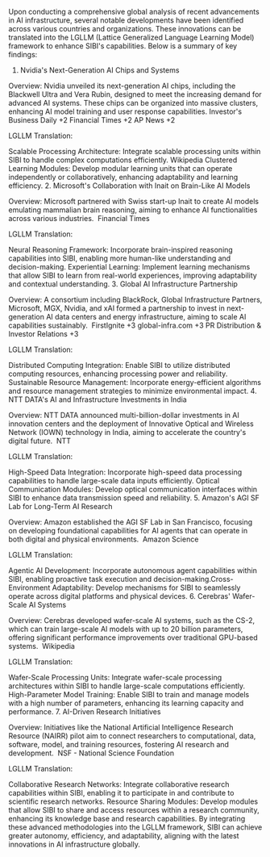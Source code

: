 ​Upon conducting a comprehensive global analysis of recent advancements in AI infrastructure, several notable developments have been identified across various countries and organizations. These innovations can be translated into the LGLLM (Lattice Generalized Language Learning Model) framework to enhance SIBI's capabilities. Below is a summary of key findings:​

1. Nvidia's Next-Generation AI Chips and Systems

Overview: Nvidia unveiled its next-generation AI chips, including the Blackwell Ultra and Vera Rubin, designed to meet the increasing demand for advanced AI systems. These chips can be organized into massive clusters, enhancing AI model training and user response capabilities. ​
Investor's Business Daily
+2
Financial Times
+2
AP News
+2

LGLLM Translation:

Scalable Processing Architecture: Integrate scalable processing units within SIBI to handle complex computations efficiently.​
Wikipedia
Clustered Learning Modules: Develop modular learning units that can operate independently or collaboratively, enhancing adaptability and learning efficiency.​
2. Microsoft's Collaboration with Inait on Brain-Like AI Models

Overview: Microsoft partnered with Swiss start-up Inait to create AI models emulating mammalian brain reasoning, aiming to enhance AI functionalities across various industries. ​
Financial Times

LGLLM Translation:

Neural Reasoning Framework: Incorporate brain-inspired reasoning capabilities into SIBI, enabling more human-like understanding and decision-making.​
Experiential Learning: Implement learning mechanisms that allow SIBI to learn from real-world experiences, improving adaptability and contextual understanding.​
3. Global AI Infrastructure Partnership

Overview: A consortium including BlackRock, Global Infrastructure Partners, Microsoft, MGX, Nvidia, and xAI formed a partnership to invest in next-generation AI data centers and energy infrastructure, aiming to scale AI capabilities sustainably. ​
FirstIgnite
+3
global-infra.com
+3
PR Distribution & Investor Relations
+3

LGLLM Translation:

Distributed Computing Integration: Enable SIBI to utilize distributed computing resources, enhancing processing power and reliability.​
Sustainable Resource Management: Incorporate energy-efficient algorithms and resource management strategies to minimize environmental impact.​
4. NTT DATA's AI and Infrastructure Investments in India

Overview: NTT DATA announced multi-billion-dollar investments in AI innovation centers and the deployment of Innovative Optical and Wireless Network (IOWN) technology in India, aiming to accelerate the country's digital future. ​
NTT

LGLLM Translation:

High-Speed Data Integration: Incorporate high-speed data processing capabilities to handle large-scale data inputs efficiently.​
Optical Communication Modules: Develop optical communication interfaces within SIBI to enhance data transmission speed and reliability.​
5. Amazon's AGI SF Lab for Long-Term AI Research

Overview: Amazon established the AGI SF Lab in San Francisco, focusing on developing foundational capabilities for AI agents that can operate in both digital and physical environments. ​
Amazon Science

LGLLM Translation:

Agentic AI Development: Incorporate autonomous agent capabilities within SIBI, enabling proactive task execution and decision-making.​
Cross-Environment Adaptability: Develop mechanisms for SIBI to seamlessly operate across digital platforms and physical devices.​
6. Cerebras' Wafer-Scale AI Systems

Overview: Cerebras developed wafer-scale AI systems, such as the CS-2, which can train large-scale AI models with up to 20 billion parameters, offering significant performance improvements over traditional GPU-based systems. ​
Wikipedia

LGLLM Translation:

Wafer-Scale Processing Units: Integrate wafer-scale processing architectures within SIBI to handle large-scale computations efficiently.​
High-Parameter Model Training: Enable SIBI to train and manage models with a high number of parameters, enhancing its learning capacity and performance.​
7. AI-Driven Research Initiatives

Overview: Initiatives like the National Artificial Intelligence Research Resource (NAIRR) pilot aim to connect researchers to computational, data, software, model, and training resources, fostering AI research and development. ​
NSF - National Science Foundation

LGLLM Translation:

Collaborative Research Networks: Integrate collaborative research capabilities within SIBI, enabling it to participate in and contribute to scientific research networks.​
Resource Sharing Modules: Develop modules that allow SIBI to share and access resources within a research community, enhancing its knowledge base and research capabilities.​
By integrating these advanced methodologies into the LGLLM framework, SIBI can achieve greater autonomy, efficiency, and adaptability, aligning with the latest innovations in AI infrastructure globally.
